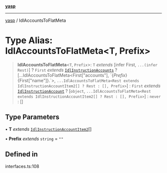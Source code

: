 [**yasp**](../README.md)

***

[yasp](../README.md) / IdlAccountsToFlatMeta

# Type Alias: IdlAccountsToFlatMeta\<T, Prefix\>

> **IdlAccountsToFlatMeta**\<`T`, `Prefix`\>: `T` *extends* [infer First, `...(infer Rest)`] ? `First` *extends* [`IdlInstructionAccounts`](IdlInstructionAccounts.md) ? [...IdlAccountsToFlatMeta\<First\["accounts"\], \`$\{Prefix\}$\{First\["name"\]\}.\`\>, `...IdlAccountsToFlatMeta<Rest extends IdlInstructionAccountItem2[] ? Rest : [], Prefix>`] : `First` *extends* [`IdlInstructionAccount`](IdlInstructionAccount.md) ? [`object`, `...IdlAccountsToFlatMeta<Rest extends IdlInstructionAccountItem2[] ? Rest : [], Prefix>`] : `never` : []

## Type Parameters

• **T** *extends* [`IdlInstructionAccountItem2`](IdlInstructionAccountItem2.md)[]

• **Prefix** *extends* `string` = `""`

## Defined in

interfaces.ts:108
